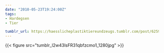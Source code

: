 ```yaml
---
date: "2010-05-23T19:24:00Z"
tags:
- Hardegsen
- Tier

tumblr_url: https://haesslicheplastiktiereundzeugs.tumblr.com/post/625944215
---
```

{{< figure src="tumblr_l2w43lsFR31qbfzcmo1_1280jpg" >}} 
